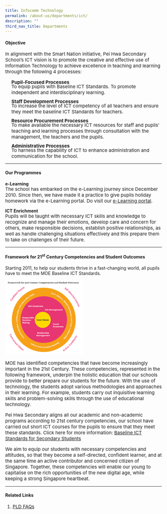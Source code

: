 ```yaml
---
title: Infocomm Technology
permalink: /about-us/departments/ict/
description: ""
third_nav_title: Departments
---
```

<h4><strong>Objective</strong></h4>

<p style="font-size:15px;">In alignment with the Smart Nation initiative, Pei Hwa Secondary School&rsquo;s ICT vision is to promote the creative and effective use of Information Technology to achieve excellence in teaching and learning through the following 4 processes:</p>

<p style="font-size:15px; margin:10px 0 5px 20px;"><strong>Pupil-Focused Processes</strong></p>
<p style="font-size:15px; margin:-10px 0 5px 20px;">To equip pupils with Baseline ICT Standards. To promote independent and interdisciplinary learning.</p>


<p style="font-size:15px; margin:10px 0 5px 20px;"><strong>Staff Development Processes</strong></p>
<p style="font-size:15px; margin:-10px 0 5px 20px;">To increase the&nbsp;level of ICT competency of all teachers and ensure they meet the baseline ICT Standards for teachers.</p>

<p style="font-size:15px; margin:10px 0 5px 20px;"><strong>Resource Procurement Processes</strong></p>
<p style="font-size:15px; margin:-10px 0 5px 20px;">To make available the necessary ICT resources for staff and pupils&rsquo; teaching and learning processes through consultation with the management, the teachers and the pupils.</p>
<p style="font-size:15px; margin:10px 0 5px 20px;"><strong>Administrative Processes</strong></p>
<p style="font-size:15px; margin:-10px 0 5px 20px;">To harness the capability of ICT to enhance administration and communication for the school.</p>

<hr>

<h4><strong>Our Programmes</strong></h4>

<p><strong>e-Learning</strong></p>
<p style="font-size:15px; margin:-15px 0 5px 0px;">The school has embarked on the e-Learning journey since December 2010. Since then, we have made it a practice to give pupils holiday homework via the e-Learning portal. Do visit our&nbsp;<a href="https://vle.learning.moe.edu.sg/login">e-Learning portal</a>.</p>

<p><strong>ICT Enrichment</strong></p>
<p style="font-size:15px; margin:-15px 0 5px 0px;">Pupils will be taught with necessary ICT skills and knowledge to recognize and manage their emotions, develop care and concern for others, make responsible decisions, establish positive relationships, as well as handle challenging situations effectively and this prepare them to take on challenges of their future.</p>

<hr>

<h4><strong>Framework for 21<sup>st</sup>&nbsp;Century Competencies and Student Outcomes</strong></h4>

<p style="font-size=:15px;">Starting 2011, to help our students thrive in a fast-changing world, all pupils have to meet the MOE Baseline ICT Standards.</p>

<img style="width: 50%;" src="/images/frameworkICT.jpg" />

<p style="font-size:15px;">MOE has identified competencies that have become increasingly important in the 21st Century. These competencies, represented in the following framework, underpin the holistic education that our schools provide to better prepare our students for the future. With the use of technology, the students adopt various methodologies and approaches in their learning. For example, students carry out inquisitive learning skills and problem-solving skills through the use of educational technology.</p>

<p style="font-size:15px;">Pei Hwa Secondary aligns all our academic and non-academic programs according to 21st century competencies, our school have carried out short ICT courses for the pupils to ensure that they meet these standards. Click here for more information:&nbsp;<a href="/programmes/ict-enrichment/">Baseline ICT Standards for Secondary Students</a></p>

<p style="font-size:15px;">We aim to equip our students with necessary competencies and attitudes, so that they become a self-directed, confident learner, and at the same time an active contributor and concerned citizen of Singapore. Together, these competencies will enable our young to capitalise on the rich opportunities of the new digital age, while keeping a strong Singapore heartbeat.</p>

<hr>

<h4><strong>Related Links</strong></h4>

<ol>
<li style="font-size:15px;"><a href="/pld-faqs/">PLD FAQs</a></li>
</ol>